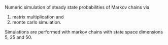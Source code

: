 Numeric simulation of steady state probabilities of Markov chains via 

1) matrix multiplication and
2) monte carlo simulation.

Simulations are performed with markov chains with state space dimensions 5, 25 and 50.
